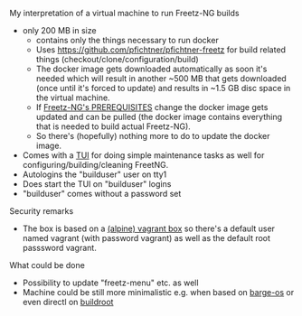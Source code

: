 My interpretation of a virtual machine to run Freetz-NG builds

- only 200 MB in size
  - contains only the things necessary to run docker
  - Uses https://github.com/pfichtner/pfichtner-freetz for build related things (checkout/clone/configuration/build)
  - The docker image gets downloaded automatically as soon it's needed which will result in another ~500 MB that gets downloaded (once until it's forced to update) and results in ~1.5 GB disc space in the virtual machine. 
  - If [Freetz-NG's PREREQUISITES](https://github.com/Freetz-NG/freetz-ng/blob/master/docs/PREREQUISITES.md) change the docker image gets updated and can be pulled (the docker image contains everything that is needed to build actual Freetz-NG). 
  - So there's (hopefully) nothing more to do to update the docker image. 
- Comes with a [TUI](https://en.wikipedia.org/wiki/Text-based_user_interface) for doing simple maintenance tasks as well for configuring/building/cleaning FreetNG. 
- Autologins the "builduser" user on tty1
- Does start the TUI on "builduser" logins
- "builduser" comes without a password set

Security remarks
- The box is based on a [(alpine) vagrant box](https://app.vagrantup.com/generic/boxes/alpine38) so there's a default user named vagrant (with password vagrant) as well as the default root passsword vagrant. 

What could be done
- Possibility to update "freetz-menu" etc. as well
- Machine could be still more minimalistic e.g. when based on [barge-os](https://github.com/bargees/barge-os) or even directl on [buildroot](https://buildroot.org/)
